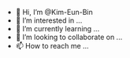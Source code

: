 - 👋 Hi, I’m @Kim-Eun-Bin
- 👀 I’m interested in ...
- 🌱 I’m currently learning ...
- 💞️ I’m looking to collaborate on ...
- 📫 How to reach me ...

<!---
Kim-Eun-Bin/Kim-Eun-Bin is a ✨ special ✨ repository because its `README.md` (this file) appears on your GitHub profile.
You can click the Preview link to take a look at your changes.
--->
